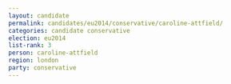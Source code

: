 ```yaml
---
layout: candidate
permalink: candidates/eu2014/conservative/caroline-attfield/
categories: candidate conservative
election: eu2014
list-rank: 3
person: caroline-attfield
region: london
party: conservative
---
```

